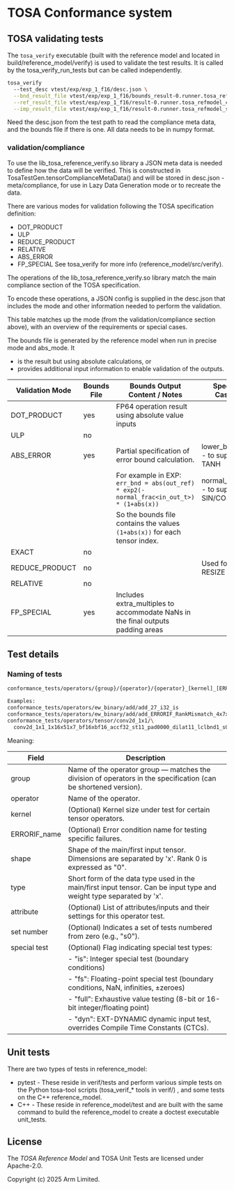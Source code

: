 # TOSA Conformance system

## TOSA validating tests

The `tosa_verify` executable (built with the reference model and located in
build/reference_model/verify) is used to validate the test results. It is called by the
tosa_verify_run_tests but can be called independently.

``` bash
tosa_verify
  --test_desc vtest/exp/exp_1_f16/desc.json \
  --bnd_result_file vtest/exp/exp_1_f16/bounds_result-0.runner.tosa_refmodel_compliance_sut_run.npy \
  --ref_result_file vtest/exp/exp_1_f16/result-0.runner.tosa_refmodel_compliance_sut_run.npy \
  --imp_result_file vtest/exp/exp_1_f16/result-0.runner.tosa_refmodel_sut_run.npy
```

Need the desc.json from the test path to read the compliance meta data, and the bounds file if
there is one. All data needs to be in numpy format.

### validation/compliance

To use the lib_tosa_reference_verify.so library a JSON meta data is needed to define how the data
will be verified. This is constructed in TosaTestGen.tensorComplianceMetaData() and will be stored
in desc.json - meta/compliance, for use in Lazy Data Generation mode or to recreate the data.

There are various modes for validation following the TOSA specification definition:
* DOT_PRODUCT
* ULP
* REDUCE_PRODUCT
* RELATIVE
* ABS_ERROR
* FP_SPECIAL
See tosa_verify for more info (reference_model/src/verify).

The operations of the lib_tosa_reference_verify.so library match the main compliance section
of the TOSA specification.

To encode these operations, a JSON config is supplied in the desc.json that includes the mode
and other information needed to perform the validation.

This table matches up the mode (from the validation/compliance section above), with an overview
of the requirements or special cases.

The bounds file is generated by the reference model when run in precise mode and abs_mode. It
* is the result but using absolute calculations, or
* provides additional input information to enable validation of the outputs.

| Validation Mode    | Bounds File | Bounds Output Content / Notes                                                            | Special Cases                       |
|--------------------|-------------|------------------------------------------------------------------------------------------|-------------------------------------|
| DOT_PRODUCT        | yes         | FP64 operation result using absolute value inputs                                        |                                     |
| ULP                | no          |                                                                                          |                                     |
| ABS_ERROR          | yes         | Partial specification of error bound calculation.                                        | lower_bound - to support TANH       |
|                    |             | For example in EXP: `err_bnd = abs(out_ref) * exp2(-normal_frac<in_out_t>) * (1+abs(x))` | normal_divisor - to support SIN/COS |
|                    |             | So the bounds file contains the values `(1+abs(x))` for each tensor index.               |                                     |
| EXACT              | no          |                                                                                          |                                     |
| REDUCE_PRODUCT     | no          |                                                                                          | Used for RESIZE                     |
| RELATIVE           | no          |                                                                                          |                                     |
| FP_SPECIAL         | yes         | Includes extra_multiples to accommodate NaNs in the final outputs padding areas          |                                     |

## Test details

### Naming of tests

``` bash
conformance_tests/operators/{group}/{operator}/{operator}_[kernel]_[ERRORIF_name]_{shape}_{type}_[attribute]..._[set number]_[special test]

Examples:
conformance_tests/operators/ew_binary/add/add_27_i32_is
conformance_tests/operators/ew_binary/add/add_ERRORIF_RankMismatch_4x7x2_f16
conformance_tests/operators/tensor/conv2d_1x1/\
  conv2d_1x1_1x16x51x7_bf16xbf16_accf32_st11_pad0000_dilat11_lclbnd1_s0
```

Meaning:

| Field         | Description                                                                                                                 |
|---------------|-----------------------------------------------------------------------------------------------------------------------------|
| group         | Name of the operator group — matches the division of operators in the specification (can be shortened version).             |
| operator      | Name of the operator.                                                                                                       |
| kernel        | (Optional) Kernel size under test for certain tensor operators.                                                             |
| ERRORIF_name  | (Optional) Error condition name for testing specific failures.                                                              |
| shape         | Shape of the main/first input tensor. Dimensions are separated by 'x'. Rank 0 is expressed as "0".                          |
| type          | Short form of the data type used in the main/first input tensor. Can be input type and weight type separated by 'x'.        |
| attribute     | (Optional) List of attributes/inputs and their settings for this operator test.                                             |
| set number    | (Optional) Indicates a set of tests numbered from zero (e.g., "s0").                                                        |
| special test  | (Optional) Flag indicating special test types:                                                                              |
|               | - "is": Integer special test (boundary conditions)                                                                          |
|               | - "fs": Floating-point special test (boundary conditions, NaN, infinities, ±zeroes)                                         |
|               | - "full": Exhaustive value testing (8-bit or 16-bit integer/floating point)                                                 |
|               | - "dyn": EXT-DYNAMIC dynamic input test, overrides Compile Time Constants (CTCs).                                           |

## Unit tests
There are two types of tests in reference_model:
* pytest - These reside in verif/tests and perform various simple tests on the Python tosa-tool
           scripts (tosa_verif_* tools in verif/) , and some tests on the C++ reference_model.
* C++ - These reside in reference_model/test and are built with the same command to build the
        reference_model to create a doctest executable unit_tests.

## License

The *TOSA Reference Model* and TOSA Unit Tests are licensed under Apache-2.0.

Copyright (c) 2025 Arm Limited.
